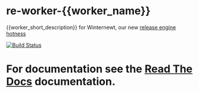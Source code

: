 re-worker-{{worker_name}}
====================

{{worker_short_description}} for Winternewt, our new [release engine hotness](https://github.com/RHInception/?query=re-)

[![Build Status](https://api.travis-ci.org/RHInception/re-worker-{{worker_name}}.png)](https://travis-ci.org/RHInception/re-worker-{{worker_name}}/)

# For documentation see the [Read The Docs](http://release-engine.readthedocs.org/en/latest/workers/reworker{{worker_name}}.html) documentation.
